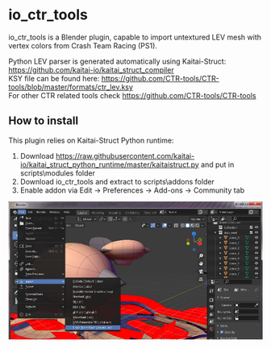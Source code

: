 # io_ctr_tools
io_ctr_tools is a Blender plugin, capable to import untextured LEV mesh with vertex colors from Crash Team Racing (PS1).

Python LEV parser is generated automatically using Kaitai-Struct: https://github.com/kaitai-io/kaitai_struct_compiler \
KSY file can be found here: https://github.com/CTR-tools/CTR-tools/blob/master/formats/ctr_lev.ksy \
For other CTR related tools check https://github.com/CTR-tools/CTR-tools

## How to install
This plugin relies on Kaitai-Struct Python runtime:
1. Download https://raw.githubusercontent.com/kaitai-io/kaitai_struct_python_runtime/master/kaitaistruct.py and put in scripts\modules folder
2. Download io_ctr_tools and extract to scripts\addons folder
3. Enable addon via Edit -> Preferences -> Add-ons -> Community tab

![io_ctr_tools](banner.jpg)
